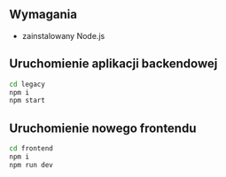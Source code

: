 ## Wymagania

- zainstalowany Node.js

## Uruchomienie aplikacji backendowej

```sh
cd legacy
npm i
npm start
```

## Uruchomienie nowego frontendu

```sh
cd frontend
npm i
npm run dev
```
